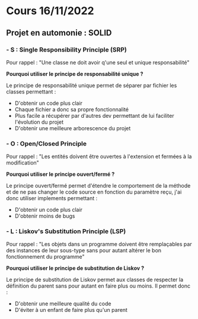 # Cours 16/11/2022

## Projet en automonie : SOLID

### - S : Single Responsibility Principle (SRP)

Pour rappel : "Une classe ne doit avoir q'une seul et unique responsabilité"

**Pourquoi utiliser le principe de responsabilité unique ?**

Le principe de responsabilité unique permet de séparer par fichier les classes permettant :
- D'obtenir un code plus clair
- Chaque fichier a donc sa propre fonctionnalité
- Plus facile a récupérer par d'autres dev permettant de lui faciliter l'évolution du projet
- D'obtenir une meilleure arborescence du projet

### - O : Open/Closed Principle

Pour rappel : "Les entités doivent être ouvertes à l'extension et fermées à la modification"

**Pourquoi utiliser le principe ouvert/fermé ?**

Le principe ouvert/fermé permet d'étendre le comportement de la méthode et de ne pas changer le code source en fonction du paramètre reçu, j'ai donc utiliser implements permettant :
- D'obtenir un code plus clair
- D'obtenir moins de bugs

### - L : Liskov's Substitution Principle (LSP)

Pour rappel : "Les objets dans un programme doivent être remplaçables par des instances de leur sous-type sans pour autant altérer le bon fonctionnement du programme"

**Pourquoi utiliser le principe de substitution de Liskov ?**

Le principe de substitution de Liskov permet aux classes de respecter la définition du parent sans pour autant en faire plus ou moins. Il permet donc :
- D'obtenir une meilleure qualité du code
- D'éviter à un enfant de faire plus qu'un parent
